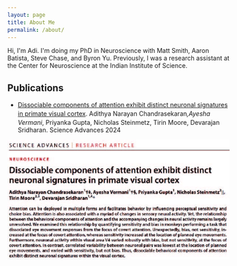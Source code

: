 ```yaml
---
layout: page
title: About Me
permalink: /about/
---
```

Hi, I'm Adi. I'm doing my PhD in Neuroscience with Matt Smith, Aaron Batista, Steve Chase, and Byron Yu. Previously, I was a research assistant at the Center for Neuroscience at the Indian Institute of Science. 

## Publications

* [Dissociable components of attention exhibit distinct neuronal signatures in primate visual cortex](https://www.science.org/doi/10.1126/sciadv.adi0645).
Adithya Narayan Chandrasekaran<sup>*</sup>,Ayesha Vermani<sup>*</sup>, Priyanka Gupta, Nicholas Steinmetz, Tirin Moore, Devarajan Sridharan. Science Advances 2024

<img id="profile" src="../assets/sciadv2024.jpg"/>






